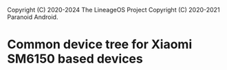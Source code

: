 Copyright (C) 2020-2024 The LineageOS Project
Copyright (C) 2020-2021 Paranoid Android.

# Common device tree for Xiaomi SM6150 based devices
